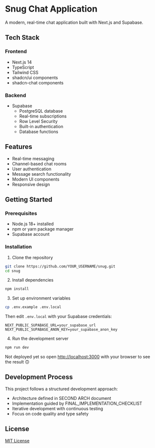 # Snug Chat Application

A modern, real-time chat application built with Next.js and Supabase.

## Tech Stack

### Frontend
- Next.js 14
- TypeScript
- Tailwind CSS
- shadcn/ui components
- shadcn-chat components

### Backend
- Supabase
  - PostgreSQL database
  - Real-time subscriptions
  - Row Level Security
  - Built-in authentication
  - Database functions

## Features
- Real-time messaging
- Channel-based chat rooms
- User authentication
- Message search functionality
- Modern UI components
- Responsive design

## Getting Started

### Prerequisites
- Node.js 18+ installed
- npm or yarn package manager
- Supabase account

### Installation

1. Clone the repository
```bash
git clone https://github.com/YOUR_USERNAME/snug.git
cd snug
```

2. Install dependencies
```bash
npm install
```

3. Set up environment variables
```bash
cp .env.example .env.local
```
Then edit `.env.local` with your Supabase credentials:
```
NEXT_PUBLIC_SUPABASE_URL=your_supabase_url
NEXT_PUBLIC_SUPABASE_ANON_KEY=your_supabase_anon_key
```

4. Run the development server
```bash
npm run dev
```

Not deployed yet so open [http://localhost:3000](http://localhost:3000) with your browser to see the result 🙃

## Development Process

This project follows a structured development approach:
- Architecture defined in SECOND ARCH document
- Implementation guided by FINAL_IMPLEMENTATION_CHECKLIST
- Iterative development with continuous testing
- Focus on code quality and type safety

## License

[MIT License](LICENSE)
